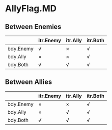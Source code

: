 # AllyFlag.MD

## Between Enemies

|           | itr.Enemy | itr.Ally | itr.Both |
| --------- | --------- | -------- | -------- |
| bdy.Enemy | √        | ×       | √       |
| bdy.Ally  | ×        | ×       | √       |
| bdy.Both  | √        | √       | √       |

## Between Allies

|           | itr.Enemy | itr.Ally | itr.Both |
| --------- | --------- | -------- | -------- |
| bdy.Enemy | ×        | ×       | √       |
| bdy.Ally  | ×        | √       | √       |
| bdy.Both  | √        | √       | √       |
